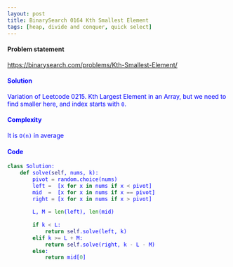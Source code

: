 ```yaml
---
layout: post
title: BinarySearch 0164 Kth Smallest Element
tags: [heap, divide and conquer, quick select]
---
```


#### Problem statement

<a href="https://binarysearch.com/problems/Kth-Smallest-Element/"> <font color = blue>https://binarysearch.com/problems/Kth-Smallest-Element/

#### Solution
Variation of Leetcode 0215. Kth Largest Element in an Array, but we need to find smaller here, and index starts with `0`.

#### Complexity
It is `O(n)` in average

#### Code
```python
class Solution:
    def solve(self, nums, k):
        pivot = random.choice(nums)
        left =  [x for x in nums if x < pivot]
        mid  =  [x for x in nums if x == pivot]
        right = [x for x in nums if x > pivot]
        
        L, M = len(left), len(mid)
        
        if k < L:
            return self.solve(left, k)
        elif k >= L + M:
            return self.solve(right, k - L - M)
        else:
            return mid[0]
```
